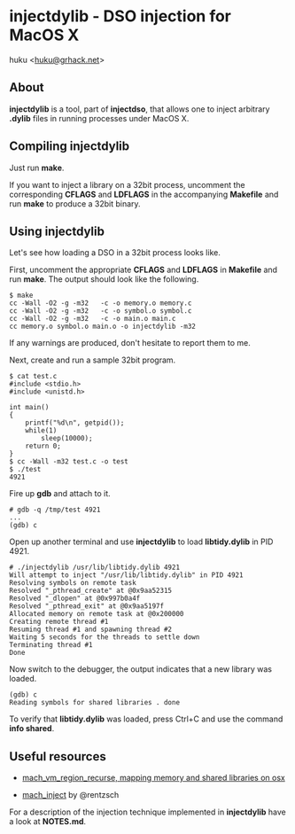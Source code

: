 # injectdylib - DSO injection for MacOS X

huku &lt;[huku@grhack.net](mailto:huku@grhack.net)&gt;


## About

**injectdylib** is a tool, part of **injectdso**, that allows one to inject
arbitrary **.dylib** files in running processes under MacOS X.


## Compiling injectdylib

Just run **make**.

If you want to inject a library on a 32bit process, uncomment the corresponding
**CFLAGS** and **LDFLAGS** in the accompanying **Makefile** and run **make** to
produce a 32bit binary.


## Using injectdylib

Let's see how loading a DSO in a 32bit process looks like.

First, uncomment the appropriate **CFLAGS** and **LDFLAGS** in **Makefile** and
run **make**. The output should look like the following.

```
$ make
cc -Wall -O2 -g -m32   -c -o memory.o memory.c
cc -Wall -O2 -g -m32   -c -o symbol.o symbol.c
cc -Wall -O2 -g -m32   -c -o main.o main.c
cc memory.o symbol.o main.o -o injectdylib -m32
```

If any warnings are produced, don't hesitate to report them to me.

Next, create and run a sample 32bit program.

```
$ cat test.c 
#include <stdio.h>
#include <unistd.h>

int main()
{ 
    printf("%d\n", getpid());
    while(1) 
        sleep(10000); 
    return 0;
}
$ cc -Wall -m32 test.c -o test
$ ./test 
4921
```

Fire up **gdb** and attach to it.

```
# gdb -q /tmp/test 4921
...
(gdb) c
```

Open up another terminal and use **injectdylib** to load **libtidy.dylib** in 
PID 4921.

```
# ./injectdylib /usr/lib/libtidy.dylib 4921
Will attempt to inject "/usr/lib/libtidy.dylib" in PID 4921
Resolving symbols on remote task
Resolved "_pthread_create" at @0x9aa52315
Resolved "_dlopen" at @0x997b0a4f
Resolved "_pthread_exit" at @0x9aa5197f
Allocated memory on remote task at @0x200000
Creating remote thread #1
Resuming thread #1 and spawning thread #2
Waiting 5 seconds for the threads to settle down
Terminating thread #1
Done
```

Now switch to the debugger, the output indicates that a new library was loaded.

```
(gdb) c
Reading symbols for shared libraries . done
```

To verify that **libtidy.dylib** was loaded, press Ctrl+C and use the command 
**info shared**.


## Useful resources

  * [mach\_vm\_region\_recurse, mapping memory and shared libraries on osx](http://stackoverflow.com/questions/6963625/mach-vm-region-recurse-mapping-memory-and-shared-libraries-on-osx)

  * [mach\_inject](https://github.com/rentzsch/mach_inject) by @rentzsch

For a description of the injection technique implemented in **injectdylib** have
a look at **NOTES.md**.

